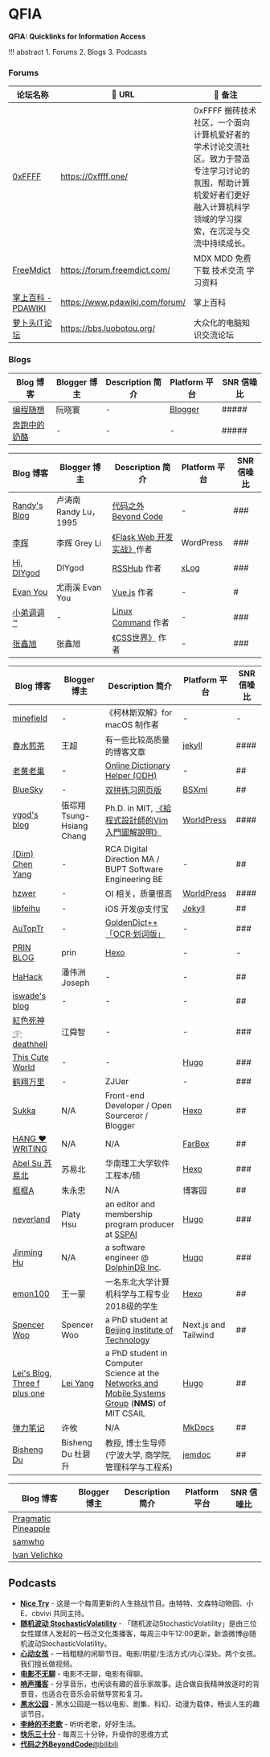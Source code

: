# QFIA

**QFIA: Quicklinks for Information Access**

!!! abstract
	1. Forums
	2. Blogs
	3. Podcasts

### Forums

| 论坛名称                                             | 🔗 URL                          | 📝 备注                                                       |
| ---------------------------------------------------- | ------------------------------ | ------------------------------------------------------------ |
| [0xFFFF](https://0xffff.one/)                        | https://0xffff.one/            | 0xFFFF 搬砖技术社区，一个面向计算机爱好者的学术讨论交流社区。致力于营造专注学习讨论的氛围，帮助计算机爱好者们更好融入计算机科学领域的学习探索，在沉淀与交流中持续成长。 |
| [FreeMdict](https://forum.freemdict.com/)            | https://forum.freemdict.com/   | MDX MDD 免费 下载 技术交流 学习资料                          |
| [掌上百科 - PDAWIKI](https://www.pdawiki.com/forum/) | https://www.pdawiki.com/forum/ | 掌上百科                                                     |
| [萝卜头IT论坛](https://bbs.luobotou.org/)            | https://bbs.luobotou.org/      | 大众化的电脑知识交流论坛                                     |

### Blogs

| Blog 博客                                       | Blogger 博主 | Description 简介 | Platform 平台                             | SNR 信噪比 |
| ----------------------------------------------- | ------------ | ---------------- | ----------------------------------------- | ---------- |
| [编程随想](https://program-think.blogspot.com/) | 阮晓寰       | -                | [Blogger](https://www.blogger.com/about/) | #####      |
| [奔跑中的奶酪](https://www.runningcheese.com/)  | -            | -                | -                                         | #####      |

| Blog 博客                                 | Blogger 博主          | Description 简介                                             | Platform 平台             | SNR 信噪比 |
| ----------------------------------------- | --------------------- | ------------------------------------------------------------ | ------------------------- | ---------- |
| [Randy&#39;s Blog](https://lutaonan.com/) | 卢涛南 Randy Lu，1995 | [代码之外 Beyond Code](https://bento.me/beyondcode)          | -                         | ###        |
| [李辉](https://greyli.com/)               | 李辉 Grey Li          | [《Flask Web 开发实战》](https://helloflask.com/book/4/)作者 | WordPress                 | ###        |
| [Hi, DIYgod](https://diygod.cc/)          | DIYgod                | [RSSHub](https://docs.rsshub.app/) 作者                      | [xLog](https://xlog.app/) | ###        |
| [Evan You](https://evanyou.me/)           | 尤雨溪 Evan You       | [Vue.js](https://vuejs.org/) 作者                            | -                         | #          |
| [小弟调调™](https://wangchujiang.com/)    | -                     | [Linux Command](https://wangchujiang.com/linux-command/) 作者 | -                         | ###        |
| [张鑫旭](https://www.zhangxinxu.com/)     | 张鑫旭                | [《CSS世界》](https://www.cssworld.cn/) 作者                 | -                         | ###        |

| Blog 博客                                                    | Blogger 博主                 | Description 简介                                             | Platform 平台                                     | SNR 信噪比 |
| ------------------------------------------------------------ | ---------------------------- | ------------------------------------------------------------ | ------------------------------------------------- | ---------- |
| [minefield](https://placeless.net/)                          | -                            | 《柯林斯双解》for macOS 制作者                               | -                                                 | -          |
| [春水煎茶](https://writings.sh/)                             | 王超                         | 有一些比较高质量的博客文章                                   | [jekyll](https://jekyllrb.com/)                   | ####       |
| [老黄老巢](https://www.laohuang.net/)                        | -                            | [Online Dictionary Helper (ODH)](https://github.com/ninja33/ODH/tree/master) | -                                                 | ##         |
| [BlueSky](https://ihint.me/)                                 | -                            | [双拼练习网页版](https://api.ihint.me/shuang/)               | [BSXml](https://github.com/BlueSky-07/ES-6#bsxml) | ##         |
| [vgod's blog](https://blog.vgod.tw/)                         | 張琮翔 Tsung-Hsiang Chang    | Ph.D. in MIT, [《給程式設計師的Vim入門圖解說明》](https://blog.vgod.tw/2009/12/08/vim-cheat-sheet-for-programmers/) | [WorldPress](https://wordpress.org/)              | ####       |
| [(Dim) Chen Yang](https://dimchen.com/)                      | -                            | RCA Digital Direction MA / BUPT Software Engineering BE      | -                                                 | ##         |
| [hzwer](http://hzwer.com/)                                   | -                            | OI 相关，质量很高                                            | [WorldPress](https://wordpress.org/)              | ####       |
| [libfeihu](https://feihu.me/)                                | -                            | iOS 开发@支付宝                                              | [Jekyll](http://jekyllrb.com/)                    | ##         |
| [AuTopTr](https://www.autoptr.top/)                          | -                            | [GoldenDict++「OCR·划词版」](https://www.autoptr.top/gdocr/) | -                                                 | ###        |
| [PRIN BLOG](https://printempw.github.io/)                    | prin                         | [Hexo](https://hexo.io/)                                     | -                                                 | -          |
| [HaHack](https://www.hahack.com/)                            | 潘伟洲 Joseph                | -                                                            | -                                                 | ##         |
| [iswade's blog](https://iswade.github.io/)                   | -                            | -                                                            | -                                                 | ##         |
| [紅色死神 𓂀 deathhell](https://www.wingzero.tw/)             | 江舜智                       | -                                                            | -                                                 | ###        |
| [This Cute World](https://thiscute.world/)                   | -                            | -                                                            | [Hugo](https://gohugo.io/)                        | ###        |
| [鹤翔万里](https://tonycrane.cc/)                            | -                            | ZJUer                                                        | -                                                 | ###        |
| [Sukka](https://skk.moe/)                                    | N/A                          | Front-end Developer / Open Sourceror / Blogger               | [Hexo](https://hexo.io/)                          | ##         |
| [HANG ♥ WRITING](https://huhuhang.com/)                      | N/A                          | N/A                                                          | [FarBox](https://farbox.org/)                     | ##         |
| [Abel Su 苏易北](https://abelsu7.top/)                       | 苏易北                       | 华南理工大学软件工程本/硕                                    | [Hexo](https://hexo.io/zh-cn/)                    | ###        |
| [框框A](https://www.cnblogs.com/beast-king/)                 | 朱永忠                       | N/A                                                          | 博客园                                            | ##         |
| [neverland](https://type.cyhsu.xyz/)                         | Platy Hsu                    | an editor and membership program producer at [SSPAI](https://sspai.com/) | [Hugo](https://gohugo.io/)                        | ###        |
| [Jinming Hu](https://conanhujinming.github.io/)              | N/A                          | a software engineer @ [DolphinDB Inc](http://dolphindb.com/). | [Hugo](https://gohugo.io/)                        | ###        |
| [emon100](https://blog.emon100.com/)                         | 王一蒙                       | 一名东北大学计算机科学与工程专业2018级的学生                 | [Hexo](https://hexo.io/zh-cn/)                    | ##         |
| [Spencer Woo](https://spencerwoo.com/)                       | Spencer Woo                  | a PhD student at [Beijing Institute of Technology](https://cst.bit.edu.cn/) | Next.js and Tailwind                              | ##         |
| [Lei's Blog](https://blog.yangl1996.com/), [Three f plus one](https://blog.leiy.me/) | [Lei Yang](https://leiy.me/) | a PhD student in Computer Science at the [Networks and Mobile Systems Group](http://nms.csail.mit.edu/) (**NMS**) of MIT CSAIL | [Hugo](https://gohugo.io/)                        | ##         |
| [弹力笔记](https://elasticnotes.com/)                        | 许攸                         | N/A                                                          | [MkDocs](https://www.mkdocs.org/)                 | ##         |
| [Bisheng Du](https://dubisheng.com/)                         | Bisheng Du 杜碧升            | 教授, 博士生导师 (宁波大学, 商学院, 管理科学与工程系)        | [jemdoc](https://jemdoc.jaboc.net/)               | ##         |

| Blog 博客                                              | Blogger 博主 | Description 简介 | Platform 平台 | SNR 信噪比 |
| ------------------------------------------------------ | ------------ | ---------------- | ------------- | ---------- |
| [Pragmatic Pineapple](https://pragmaticpineapple.com/) |              |                  |               |            |
| [samwho](https://samwho.dev/)                          |              |                  |               |            |
| [Ivan Velichko](https://iximiuz.com/en/)               |              |                  |               |            |

## Podcasts

-   [**Nice Try**](https://nicetrypod.com/) - 这是一个每周更新的人生挑战节目。由特特、文森特动物园、小E、cbvivi 共同主持。
-   [**随机波动 StochasticVolatility**](https://www.stovol.club/) - 「随机波动StochasticVolatility」是由三位女性媒体人发起的一档泛文化类播客，每周三中午12:00更新，新浪微博@随机波动StochasticVolatility。
-   [**心动女孩**](https://podcasts.apple.com/us/podcast/%E5%BF%83%E5%8A%A8%E5%A5%B3%E5%AD%A9/id1618604354) - 一档粗糙的闲聊节目。电影/明星/生活方式/内心深处。两个女孩。我们擅长做视频。
-   [**电影不无聊**](https://podcasts.apple.com/us/podcast/%E7%94%B5%E5%BD%B1%E4%B8%8D%E6%97%A0%E8%81%8A/id1492823632) - 电影不无聊，电影有得聊。
-   [**响声播客**](https://podcasts.apple.com/us/podcast/%E5%93%8D%E5%A3%B0%E6%92%AD%E5%AE%A2/id1538517550) - 分享音乐，也闲谈有趣的音乐家故事。适合做自我精神放逐时的背景音，也适合在音乐会前做导赏和复习。
-   **[黑水公园](https://podcasts.apple.com/us/podcast/%E9%BB%91%E6%B0%B4%E5%85%AC%E5%9B%AD/id1078007055)** - 黑水公园是一档以电影、剧集、科幻、动漫为载体，畅谈人生的趣谈节目。
-   [**李峙的不老歌**](https://podcasts.apple.com/us/podcast/%E6%9D%8E%E5%B3%99%E7%9A%84%E4%B8%8D%E8%80%81%E6%AD%8C/id933724580) - 听听老歌，好好生活。
-   **[快乐三十分](https://www.kele.me/)** - 每周三十分钟，升级你的思维方式
-   [**代码之外BeyondCode**@bilibili](https://space.bilibili.com/3494350879198031/)